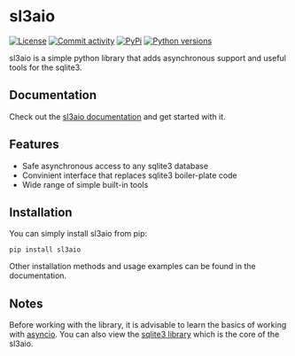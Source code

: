 # sl3aio

[![License](https://img.shields.io/github/license/Nedelis/sl3aio?style=for-the-badge)](https://github.com/Nedelis/sl3aio/blob/master/LICENSE)
[![Commit activity](https://img.shields.io/github/commit-activity/m/Nedelis/sl3aio/master?style=for-the-badge&logo=github&label=Commit%20activity)](https://github.com/Nedelis/sl3aio/pulse)
[![PyPi](https://img.shields.io/pypi/v/sl3aio?style=for-the-badge&logo=pypi)](https://pypi.python.org/pypi/sl3aio)
[![Python versions](https://img.shields.io/pypi/pyversions/sl3aio?style=for-the-badge&logo=python)](https://pypi.python.org/pypi/sl3aio)

sl3aio is a simple python library that adds asynchronous support and useful tools for the sqlite3.

## Documentation
Check out the [sl3aio documentation](https://sl3aio.readthedocs.io) and get started with it.

## Features
- Safe asynchronous access to any sqlite3 database
- Convinient interface that replaces sqlite3 boiler-plate code
- Wide range of simple built-in tools

## Installation
You can simply install sl3aio from pip:

```shell
pip install sl3aio
```

Other installation methods and usage examples can be found in the documentation.

## Notes
Before working with the library, it is advisable to learn the basics of working with [asyncio](https://docs.python.org/3/library/asyncio.html). You can also view the [sqlite3 library](https://docs.python.org/3/library/sqlite3.html) which is the core of the sl3aio.
